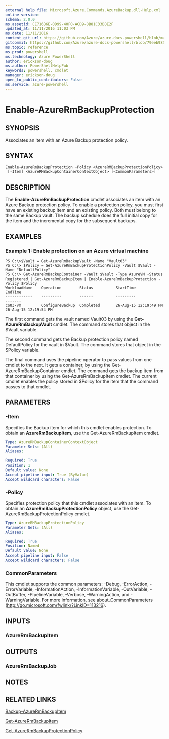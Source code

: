 ```yaml
---
external help file: Microsoft.Azure.Commands.AzureBackup.dll-Help.xml
online version: 
schema: 2.0.0
ms.assetid: CE716B6E-0D99-40F0-ACD9-8B81C33BBE2F
updated_at: 11/11/2016 11:03 PM
ms.date: 11/11/2016
content_git_url: https://github.com/Azure/azure-docs-powershell/blob/master/azureps-cmdlets-docs/ResourceManager/AzureRM.Backup/v2.1.0/Enable-AzureRmBackupProtection.md
gitcommit: https://github.com/Azure/azure-docs-powershell/blob/79eeb985ea480979357fb4695832a0c3d29a48bf/azureps-cmdlets-docs/ResourceManager/AzureRM.Backup/v2.1.0/Enable-AzureRmBackupProtection.md
ms.topic: reference
ms.prod: powershell
ms.technology: Azure PowerShell
author: erickson-doug
ms.author: PowerShellHelpPub
keywords: powershell, cmdlet
manager: erickson-doug
open_to_public_contributors: False
ms.service: azure-powershell
---
```


# Enable-AzureRmBackupProtection

## SYNOPSIS
Associates an item with an Azure Backup protection policy.

## SYNTAX

```
Enable-AzureRmBackupProtection -Policy <AzureRMBackupProtectionPolicy>
 [-Item] <AzureRMBackupContainerContextObject> [<CommonParameters>]
```

## DESCRIPTION
The **Enable-AzureRmBackupProtection** cmdlet associates an item with an Azure Backup protection policy.
To enable a protection policy, you must first have an existing backup item and an existing policy.
Both must belong to the same Backup vault.
The backup schedule does the full initial copy for the item and the incremental copy for the subsequent backups.

## EXAMPLES

### Example 1: Enable protection on an Azure virtual machine
```
PS C:\>$Vault = Get-AzureRmBackupVault -Name "Vault03"
PS C:\> $Policy = Get-AzureRmBackupProtectionPolicy -Vault $Vault -Name "DefaultPolicy"
PS C:\> Get-AzureRmBackupContainer -Vault $Vault -Type AzureVM -Status Registered | Get-AzureRmBackupItem | Enable-AzureRmBackupProtection -Policy $Policy
WorkloadName    Operation        Status          StartTime              EndTime
------------    ---------        ------          ---------              -------
co03-vm         ConfigureBackup  Completed       26-Aug-15 12:19:49 PM  26-Aug-15 12:19:54 PM
```

The first command gets the vault named Vault03 by using the **Get-AzureRmBackupVault** cmdlet.
The command stores that object in the $Vault variable.

The second command gets the Backup protection policy named DefaultPolicy for the vault in $Vault.
The command stores that object in the $Policy variable.

The final command uses the pipeline operator to pass values from one cmdlet to the next.
It gets a container, by using the Get-AzureRmBackupContainer cmdlet.
The command gets the backup item from that container by using the Get-AzureRmBackupItem cmdlet.
The current cmdlet enables the policy stored in $Policy for the item that the command passes to that cmdlet.

## PARAMETERS

### -Item
Specifies the Backup item for which this cmdlet enables protection.
To obtain an **AzureRmBackupItem**, use the Get-AzureRmBackupItem cmdlet.

```yaml
Type: AzureRMBackupContainerContextObject
Parameter Sets: (All)
Aliases: 

Required: True
Position: 1
Default value: None
Accept pipeline input: True (ByValue)
Accept wildcard characters: False
```

### -Policy
Specifies protection policy that this cmdlet associates with an item.
To obtain an **AzureRmBackupProtectionPolicy** object, use the Get-AzureRmBackupProtectionPolicy cmdlet.

```yaml
Type: AzureRMBackupProtectionPolicy
Parameter Sets: (All)
Aliases: 

Required: True
Position: Named
Default value: None
Accept pipeline input: False
Accept wildcard characters: False
```

### CommonParameters
This cmdlet supports the common parameters: -Debug, -ErrorAction, -ErrorVariable, -InformationAction, -InformationVariable, -OutVariable, -OutBuffer, -PipelineVariable, -Verbose, -WarningAction, and -WarningVariable. For more information, see about_CommonParameters (http://go.microsoft.com/fwlink/?LinkID=113216).

## INPUTS

### AzureRmBackupItem

## OUTPUTS

### AzureRmBackupJob

## NOTES

## RELATED LINKS

[Backup-AzureRmBackupItem](xref:ResourceManager/AzureRM.Backup/v2.1.0/Backup-AzureRmBackupItem.md)

[Get-AzureRmBackupItem](xref:ResourceManager/AzureRM.Backup/v2.1.0/Get-AzureRmBackupItem.md)

[Get-AzureRmBackupProtectionPolicy](xref:ResourceManager/AzureRM.Backup/v2.1.0/Get-AzureRmBackupProtectionPolicy.md)


